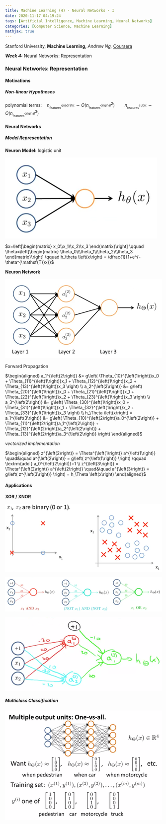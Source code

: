 ```yaml
---
title: Machine Learning (4) · Neural Networks · I
date: 2020-11-17 04:19:24
tags: [Artificial Intelligence, Machine Learning, Neural Networks]
categories: [Computer Science, Machine Learning]
mathjax: true
---
```


Stanford University, **Machine Learning,** *Andrew Ng,* [Coursera](https://www.coursera.org/learn/machine-learning/home/info)

***Week 4:*** Neural Networks: Representation

### Neural Networks: Representation

#### Motivations

##### Non-linear Hypotheses

$\textrm{polynomial terms:} \quad n_{\textsf{}^{\textsf{quadratic}}_{\textsf{features}}} \sim O\left( n_{\textsf{}^{\textsf{original}}_{\textsf{features}}} ^2 \right) \qquad n_{\textsf{}^{\textsf{cubic}}_{\textsf{features}}} \sim O\left( n_{\textsf{}^{\textsf{original}}_{\textsf{features}}} ^3 \right)$

<!-- more -->

#### Neural Networks

##### Model Representation

**Neuron Model:** logistic unit

![neuron](Machine-Learning-Andrew-Ng-4/neuron.png)

$x=\left[\begin{matrix} x_0\\x_1\\x_2\\x_3 \end{matrix}\right] \qquad \theta=\left[\begin{matrix} \theta_0\\\theta_1\\\theta_2\\\theta_3 \end{matrix}\right] \qquad h_\theta \left(x\right) = \dfrac{1}{1+e^{-\theta^{\mathsf{T}}x}}$

**Neuron Network**

![network](Machine-Learning-Andrew-Ng-4/network.png)

Forward Propagation

$\begin{aligned} a_1^{\left(2\right)} &= g\left( \Theta_{10}^{\left(1\right)}x_0 + \Theta_{11}^{\left(1\right)}x_1 + \Theta_{12}^{\left(1\right)}x_2 + \Theta_{13}^{\left(1\right)}x_3 \right) \\ a_2^{\left(2\right)} &= g\left( \Theta_{20}^{\left(1\right)}x_0 + \Theta_{21}^{\left(1\right)}x_1 + \Theta_{22}^{\left(1\right)}x_2 + \Theta_{23}^{\left(1\right)}x_3 \right) \\ a_3^{\left(2\right)} &= g\left( \Theta_{30}^{\left(1\right)}x_0 + \Theta_{31}^{\left(1\right)}x_1 + \Theta_{32}^{\left(1\right)}x_2 + \Theta_{33}^{\left(1\right)}x_3 \right) \\ h_\Theta \left(x\right) = a_1^{\left(3\right)} &= g\left( \Theta_{10}^{\left(2\right)}a_0^{\left(2\right)} + \Theta_{11}^{\left(2\right)}a_1^{\left(2\right)} + \Theta_{12}^{\left(2\right)}a_2^{\left(2\right)} + \Theta_{13}^{\left(2\right)}a_3^{\left(2\right)} \right) \end{aligned}$

*vectorized implementation*

$\begin{aligned} z^{\left(2\right)} = \Theta^{\left(1\right)} a^{\left(1\right)} \quad&\quad a^{\left(2\right)} = g\left( z^{\left(1\right)} \right) \qquad \textrm{add } a_0^{\left(2\right)}=1 \\ z^{\left(3\right)} = \Theta^{\left(2\right)} a^{\left(2\right)} \quad&\quad a^{\left(3\right)} = g\left( z^{\left(3\right)} \right) = h_\Theta \left(x\right) \end{aligned}$

#### Applications

**XOR / XNOR**

![XOR](Machine-Learning-Andrew-Ng-4\xor1.png)

![XOR](Machine-Learning-Andrew-Ng-4/xor2.png)

![XOR](Machine-Learning-Andrew-Ng-4/xor3.png)

##### Multiclass Classification

![MulticlassClassification](Machine-Learning-Andrew-Ng-4/multiclass.png)

